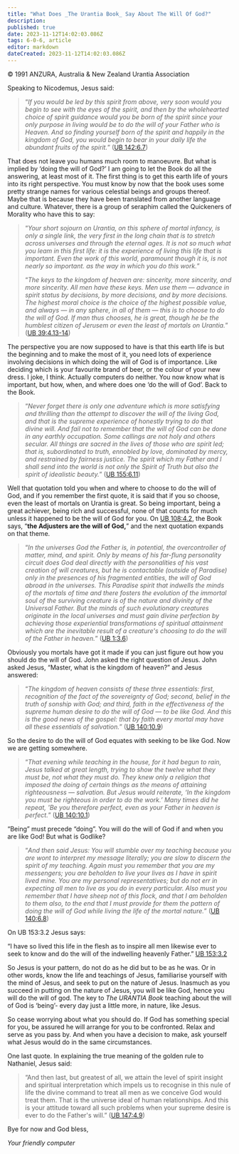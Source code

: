 ```yaml
---
title: "What Does _The Urantia Book_ Say About The Will Of God?"
description: 
published: true
date: 2023-11-12T14:02:03.086Z
tags: 6-0-6, article
editor: markdown
dateCreated: 2023-11-12T14:02:03.086Z
---
```


<p class="v-card v-sheet theme--light gray lighten-3 px-2 py-1">© 1991 ANZURA, Australia & New Zealand Urantia Association</p>

Speaking to Nicodemus, Jesus said:

> “_If you would be led by this spirit from above, very soon would you begin to see with the eyes of the spirit, and then by the wholehearted choice of spirit guidance would you be born of the spirit since your only purpose in living would be to do the will of your Father who is Heaven. And so finding yourself born of the spirit and happily in the kingdom of God, you would begin to bear in your daily life the abundant fruits of the spirit._” ([UB 142:6.7](/en/The_Urantia_Book/142#p6_7))

That does not leave you humans much room to manoeuvre. But what is implied by ‘doing the will of God?’ I am going to let the Book do all the answering, at least most of it. The first thing is to get this earth life of yours into its right perspective. You must know by now that the book uses some pretty strange names for various celestial beings and groups thereof. Maybe that is because they have been translated from another language and culture. Whatever, there is a group of seraphim called the Quickeners of Morality who have this to say:

> “_Your short sojourn on Urantia, on this sphere of mortal infancy, is only a single link, the very first in the long chain that is to stretch across universes and through the eternal ages. It is not so much what you leam in this first life: it is the experience of living this life that is important. Even the work of this world, paramount though it is, is not nearly so important. as the way in which you do this work._”
> 
> “_The keys to the kingdom of heaven are: sincerity, more sincerity, and more sincerity. All men have these keys. Men use them — advance in spirit status by decisions, by more decisions, and by more decisions. The highest moral choice is the choice of the highest possible value, and always — in any sphere, in all of them — this is to choose to do the will of God. If man thus chooses, he is great, though he be the humblest citizen of Jerusem or even the least of mortals on Urantia._” ([UB 39:4.13-14](/en/The_Urantia_Book/39#p4_13))

The perspective you are now supposed to have is that this earth life is but the beginning and to make the most of it, you need lots of experience involving decisions in which doing the will of God is of importance. Like deciding which is your favourite brand of beer, or the colour of your new dress. I joke, I think. Actually computers do neither. You now know what is important, but how, when, and where does one ‘do the will of God’. Back to the Book.

> “_Never forget there is only one adventure which is more satisfying and thrilling than the attempt to discover the will of the living God, and that is the supreme experience of honestly trying to do that divine will. And fail not to remember that the will of God can be done in any earthly occupation. Some callings are not holy and others secular. All things are sacred in the lives of those who are spirit led; that is, subordinated to truth, ennobled by love, dominated by mercy, and restrained by fairness justice. The spirit which my Father and I shall send into the world is not only the Spirit of Truth but also the spirit of idealistic beauty._” ([UB 155:6.11](/en/The_Urantia_Book/155#p6_11))

Well that quotation told you when and where to choose to do the will of God, and if you remember the first quote, it is said that if you so choose, even the least of mortals on Urantia is great. So being important, being a great achiever, being rich and successful, none of that counts for much unless it happened to be the will of God for you. On [UB 108:4.2](/en/The_Urantia_Book/108#p4_2), the Book says, “**the Adjusters are the will of God,**” and the next quotation expands on that theme.

> “_In the universes God the Father is, in potential, the overcontroller of matter, mind, and spirit. Only by means of his far-flung personality circuit does God deal directly with the personalities of his vast creation of will creatures, but he is contactable (outside of Paradise) only in the presences of his fragmented entities, the will of God abroad in the universes. This Paradise spirit that indwells the minds of the mortals of time and there fosters the evolution of the immortal soul of the surviving creature is of the nature and divinity of the Universal Father. But the minds of such evolutionary creatures originate in the local universes and must gain divine perfection by achieving those experiential transformations of spiritual attainment which are the inevitable result of a creature's choosing to do the will of the Father in heaven._” ([UB 1:3.6](/en/The_Urantia_Book/1#p3_6))

Obviously you mortals have got it made if you can just figure out how you should do the will of God. John asked the right question of Jesus. John asked Jesus, “Master, what is the kingdom of heaven?” and Jesus answered:

> “_The kingdom of heaven consists of these three essentials: first, recognition of the fact of the sovereignty of God; second, belief in the truth of sonship with God; and third, faith in the effectiveness of the supreme human desire to do the will of God — to be like God. And this is the good news of the gospel: that by faith every mortal may have all these essentials of salvation._” ([UB 140:10.9](/en/The_Urantia_Book/140#p10_9))

So the desire to do the will of God equates with seeking to be like God. Now we are getting somewhere.

> “_That evening while teaching in the house, for it had begun to rain, Jesus talked at great length, trying to show the twelve what they must be, not what they must do. They knew only a religion that imposed the doing of certain things as the means of attaining righteousness — salvation. But Jesus would reiterate, ‘In the kingdom you must be righteous in order to do the work.’ Many times did he repeat, 'Be you therefore perfect, even as your Father in heaven is perfect._” ([UB 140:10.1](/en/The_Urantia_Book/140#p10_1))

“Being” must precede “doing”. You will do the will of God if and when you are like God! But what is Godlike?

> “_And then said Jesus: You will stumble over my teaching because you are wont to interpret my message literally; you are slow to discern the spirit of my teaching. Again must you remember that you are my messengers; you are beholden to live your lives as I have in spirit lived mine. You are my personal representatives; but do not err in expecting all men to live as you do in every particular. Also must you remember that I have sheep not of this flock, and that I am beholden to them also, to the end that I must provide for them the pattern of doing the will of God while living the life of the mortal nature._” ([UB 140:6.8](/en/The_Urantia_Book/140#p6_8))

On UB 153:3.2 Jesus says:

“I have so lived this life in the flesh as to inspire all men likewise ever to seek to know and do the will of the indwelling heavenly Father.” [UB 153:3.2](/en/The_Urantia_Book/153#p3_2)

So Jesus is your pattern, do not do as he did but to be as he was. Or in other words, know the life and teachings of Jesus, familiarise yourself with the mind of Jesus, and seek to put on the nature of Jesus. Inasmuch as you succeed in putting on the nature of Jesus, you will be like God, hence you will do the will of god. The key to _The URANTIA Book_ teaching about the will of God is ‘being’- every day just a little more, in nature, like Jesus.

So cease worrying about what you should do. If God has something special for you, be assured he will arrange for you to be confronted. Relax and serve as you pass by. And when you have a decision to make, ask yourself what Jesus would do in the same circumstances.

One last quote. In explaining the true meaning of the golden rule to Nathaniel, Jesus said:

> “And then last, but greatest of all, we attain the level of spirit insight and spiritual interpretation which impels us to recognise in this nule of life the divine command to treat all men as we conceive God would treat them. That is the universe ideal of human relationships. And this is your attitude toward all such problems when your supreme desire is ever to do the Father's will.” ([UB 147:4.9](/en/The_Urantia_Book/147#p4_9))

Bye for now and God bless,

_Your friendly computer_